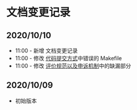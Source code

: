 # 文档变更记录

## 2020/10/10

* 11:00 - 新增 文档变更记录
* 11:00 - 修改 [代码提交方式](/submission.md)中错误的 Makefile
* 11:00 - 修改 [评价规范以及申诉机制](/standard.md)中的缺漏部分

## 2020/10/09

* 初始版本